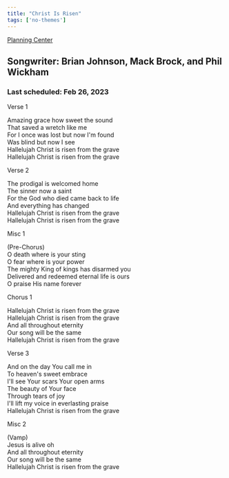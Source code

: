 ```yaml
---
title: "Christ Is Risen"
tags: ['no-themes']
---
```


[Planning Center](https://services.planningcenteronline.com/songs/21465605)

## Songwriter: Brian Johnson, Mack Brock, and Phil Wickham
### Last scheduled: Feb 26, 2023          

Verse 1  
  
Amazing grace how sweet the sound  
That saved a wretch like me  
For I once was lost but now I'm found  
Was blind but now I see  
Hallelujah Christ is risen from the grave  
Hallelujah Christ is risen from the grave  
  
Verse 2  
  
The prodigal is welcomed home  
The sinner now a saint  
For the God who died came back to life  
And everything has changed  
Hallelujah Christ is risen from the grave  
Hallelujah Christ is risen from the grave  
  
Misc 1  
  
(Pre-Chorus)  
O death where is your sting  
O fear where is your power  
The mighty King of kings has disarmed you  
Delivered and redeemed eternal life is ours  
O praise His name forever  
  
Chorus 1  
  
Hallelujah Christ is risen from the grave  
Hallelujah Christ is risen from the grave  
And all throughout eternity  
Our song will be the same  
Hallelujah Christ is risen from the grave  
  
Verse 3  
  
And on the day You call me in  
To heaven's sweet embrace  
I'll see Your scars Your open arms  
The beauty of Your face  
Through tears of joy  
I'll lift my voice in everlasting praise  
Hallelujah Christ is risen from the grave  
  
Misc 2  
  
(Vamp)  
Jesus is alive oh  
And all throughout eternity  
Our song will be the same  
Hallelujah Christ is risen from the grave

